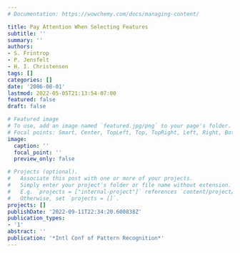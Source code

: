 ```yaml
---
# Documentation: https://wowchemy.com/docs/managing-content/

title: Pay Attention When Selecting Features
subtitle: ''
summary: ''
authors:
- S. Frintrop
- P. Jensfelt
- H. I. Christensen
tags: []
categories: []
date: '2006-08-01'
lastmod: 2022-05-05T21:13:54-07:00
featured: false
draft: false

# Featured image
# To use, add an image named `featured.jpg/png` to your page's folder.
# Focal points: Smart, Center, TopLeft, Top, TopRight, Left, Right, BottomLeft, Bottom, BottomRight.
image:
  caption: ''
  focal_point: ''
  preview_only: false

# Projects (optional).
#   Associate this post with one or more of your projects.
#   Simply enter your project's folder or file name without extension.
#   E.g. `projects = ["internal-project"]` references `content/project/deep-learning/index.md`.
#   Otherwise, set `projects = []`.
projects: []
publishDate: '2022-09-11T22:34:20.600838Z'
publication_types:
- '1'
abstract: ''
publication: '*Intl Conf of Pattern Recognition*'
---
```

